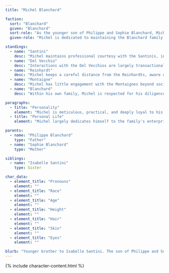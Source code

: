 ```yaml
---
title: "Michel Blanchard"

faction:
  sort: "Blanchard"
  given: "Blanchard"
  sort-role: "As the younger son of Philippe and Sophie Blanchard, Michel handles operational management and ensures the family's ventures run smoothly."
  given-role: "Michel is dedicated to maintaining the Blanchard family's financial stability and influence in Sen, often working behind the scenes to execute complex projects."

standings:
  - name: "Santini"
    desc: "Michel maintains professional courtesy with the Santinis, interacting primarily in the context of family or business alliances."
  - name: "Del Vecchio"
    desc: "Interactions with the Del Vecchios are largely transactional, limited to maintaining business interests and ensuring smooth cooperation where necessary."
  - name: "Reinhardt"
    desc: "Michel keeps a careful distance from the Reinhardts, aware of the family's political machinations and the potential for rivalry."
  - name: "Montaigne"
    desc: "Michel has little engagement with the Montaignes beyond social obligations or formal business correspondence."
  - name: "Blanchard"
    desc: "Within his own family, Michel is respected for his diligence and reliability, though he sometimes struggles to assert his voice over the more prominent members like Isabelle."

paragraphs:
  - title: "Personality"
    element: "Michel is meticulous, practical, and deeply loyal to his family's interests. He possesses a sharp mind for business operations but can be rigid and overly cautious, sometimes hesitating when bold decisions are required. His sister Isabelle's excellence and marriage to a Santini often overshadows Michel, leading to underappreciation of his efforts."
  - title: "Personal Life"
    element: "Michel largely dedicates himself to the family's enterprises, with few personal pursuits outside his work. He is dutiful and dependable, though his reserved nature makes him less socially visible. Despite his focus on family obligations, he values honesty and integrity, sometimes clashing with others who employ less scrupulous methods."

parents:
  - name: "Philippe Blanchard"
    type: "Father"
  - name: "Sophie Blanchard"
    type: "Mother"

siblings:
  - name: "Isabelle Santini"
    type: Sister

char_data:
  - element_title: "Pronouns"
    element: ""
  - element_title: "Race"
    element: ""
  - element_title: "Age"
    element: ""
  - element_title: "Height"
    element: ""
  - element_title: "Hair"
    element: ""
  - element_title: "Skin"
    element: ""
  - element_title: "Eyes"
    element: ""

blurb: "Younger brother to Isabelle Santini. The son of Philippe and Sophie Blanchard."
---
```


{% include character-content.html %}